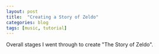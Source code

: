 ```yaml
---
layout: post
title:  "Creating a Story of Zeldo"
categories: blog
tags: [music, tutorial]
---
```

Overall stages I went through to create "The Story of Zeldo".
